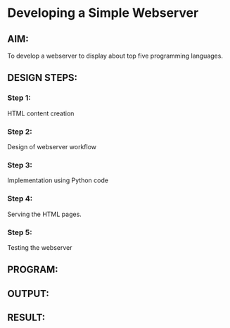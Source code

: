 # Developing a Simple Webserver
## AIM:
To develop a webserver to display about top five programming languages.    

## DESIGN STEPS:
### Step 1: 
HTML content creation
### Step 2:
Design of webserver workflow
### Step 3:
Implementation using Python code
### Step 4:
Serving the HTML pages.
### Step 5:
Testing the webserver

## PROGRAM:


## OUTPUT:


## RESULT:
